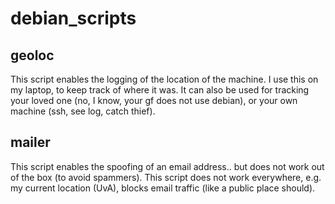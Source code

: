 # debian_scripts

## geoloc
This script enables the logging of the location of the machine.
I use this on my laptop, to keep track of where it was.
It can also be used for tracking your loved one (no, I know, your gf does not use debian),
or your own machine (ssh, see log, catch thief).

## mailer
This script enables the spoofing of an email address..
but does not work out of the box (to avoid spammers).
This script does not work everywhere, e.g. my current location (UvA),
blocks email traffic (like a public place should).
